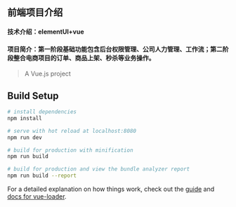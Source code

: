 ## 前端项目介绍



#### 技术介绍：elementUI+vue



#### 项目简介：第一阶段基础功能包含后台权限管理、公司人力管理、工作流；第二阶段整合电商项目的订单、商品上架、秒杀等业务操作。

> A Vue.js project

## Build Setup

``` bash
# install dependencies
npm install

# serve with hot reload at localhost:8080
npm run dev

# build for production with minification
npm run build

# build for production and view the bundle analyzer report
npm run build --report
```

For a detailed explanation on how things work, check out the [guide](http://vuejs-templates.github.io/webpack/) and [docs for vue-loader](http://vuejs.github.io/vue-loader).

